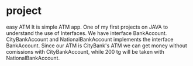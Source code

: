 # project
easy ATM
It is simple ATM app. One of my first projects on JAVA to understand the use of Interfaces. We have interface BankAccount. CityBankAccount and NationalBankAccount implements the interface BankAccount. Since our ATM is CityBank's ATM we can get money without comissions with CityBankAccount, while 200 tg will be taken with NationalBankAccount.
